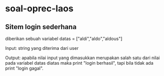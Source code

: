 # soal-oprec-laos


## Sitem login sederhana
diberikan sebuah variabel
datas = ["aldi","aldo","aldous"]

Input:
string yang diterima dari user

Output:
apabila nilai input yang dimasukkan merupakan salah satu dari nilai pada variabel datas diatas maka print "login berhasil", tapi bila tidak ada print "login gagal".
